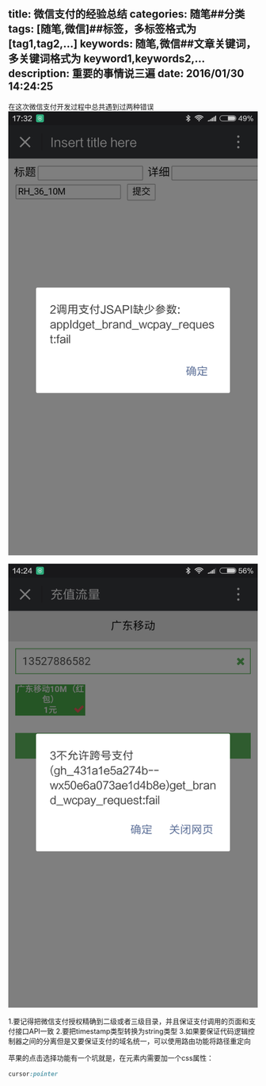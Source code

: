 title: 微信支付的经验总结
categories: 随笔##分类
tags: [随笔,微信]##标签，多标签格式为 [tag1,tag2,...]
keywords: 随笔,微信##文章关键词，多关键词格式为 keyword1,keywords2,...
description: 重要的事情说三遍
date: 2016/01/30 14:24:25 
---
在这次微信支付开发过程中总共遇到过两种错误
![wxPay_err1](/uploads/wechatPay_err1.png)

![wxPay_err2](/uploads/wechatPay_err2.png)

1.要记得把微信支付授权精确到二级或者三级目录，并且保证支付调用的页面和支付接口API一致
2.要把timestamp类型转换为string类型
3.如果要保证代码逻辑控制器之间的分离但是又要保证支付的域名统一，可以使用路由功能将路径重定向


苹果的点击选择功能有一个坑就是，在元素内需要加一个css属性：
``` css
cursor:pointer
``` 